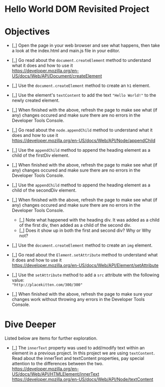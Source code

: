 # Hello World DOM Revisited Project

# Objectives

- [_] Open the page in your web browser and see what happens, then take a look at the index.html and main.js file in your editor.

- [_] Go read about the `document.createElement` method to understand what it does and how to use it  
  https://developer.mozilla.org/en-US/docs/Web/API/Document/createElement

- [_] Use the `document.createElement` method to create an `h1` element.

- [_] Use the element's `textContent` to add the text `"Hello World!"` to the newly created element.

- [_] When finished with the above, refresh the page to make see what (if any) changes occured and make sure there are no errors in the Developer Tools Console.

- [_] Go read about the `node.appendChild` method to understand what it does and how to use it  
  https://developer.mozilla.org/en-US/docs/Web/API/Node/appendChild

- [_] Use the `appendChild` method to append the heading element as a child of the firstDiv element.

- [_] When finished with the above, refresh the page to make see what (if any) changes occured and make sure there are no errors in the Developer Tools Console.

- [_] Use the `appendChild` method to append the heading element as a child of the secondDiv element.

- [_] When finished with the above, refresh the page to make see what (if any) changes occured and make sure there are no errors in the Developer Tools Console.

  - [_] Note what happened with the heading div. It was added as a child of the first div, then added as a child of the second div.
  - [_] Does it show up in both the first and second div? Why or Why not?

- [_] Use the `document.createElement` method to create an `img` element.

- [_] Go read about the `Element.setAttribute` method to understand what it does and how to use it  
  https://developer.mozilla.org/en-US/docs/Web/API/Element/setAttribute

- [_] Use the `setAttribute` method to add a `src` attribute with the following value:  
  `"http://placekitten.com/300/300"`

- [_] When finished with the above, refresh the page to make sure your changes work without throwing any errors in the Developer Tools Console.

# Dive Deeper

Listed below are items for further exploration.

- [_] The `innerText` property was used to add/modify text within an element in a previous project. In this project we are using `textContent`. Read about the innerText and textContent properties, pay special attention to the differences between the two.
  https://developer.mozilla.org/en-US/docs/Web/API/HTMLElement/innerText
  https://developer.mozilla.org/en-US/docs/Web/API/Node/textContent
